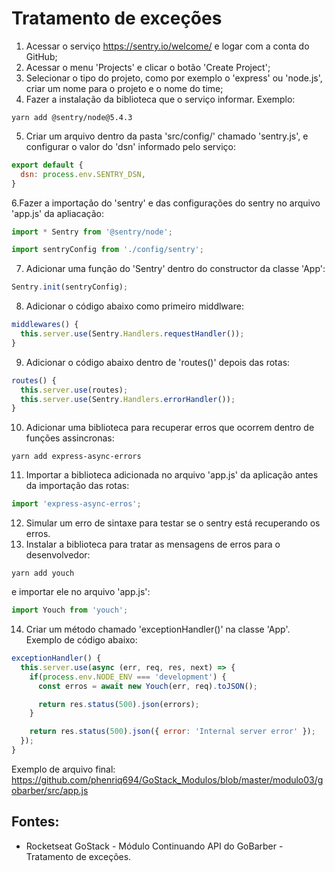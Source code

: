 # Tratamento de exceções 

1. Acessar o serviço https://sentry.io/welcome/ e logar com a conta do GitHub;
2. Acessar o menu 'Projects' e clicar o botão 'Create Project';
3. Selecionar o tipo do projeto, como por exemplo o 'express' ou 'node.js', criar um nome para o projeto e o nome do time;
4. Fazer a instalação da biblioteca que o serviço informar. Exemplo:
```
yarn add @sentry/node@5.4.3
```
5. Criar um arquivo dentro da pasta 'src/config/' chamado 'sentry.js', e configurar o valor do 'dsn' informado pelo serviço:
```javascript
export default {
  dsn: process.env.SENTRY_DSN,
}
``` 
6.Fazer a importação do 'sentry' e das configurações do sentry no arquivo 'app.js' da apliacação:
```javascript
import * Sentry from '@sentry/node';

import sentryConfig from './config/sentry';
```
7. Adicionar uma função do 'Sentry' dentro do constructor da classe 'App':
```javascript
Sentry.init(sentryConfig);
```
8. Adicionar o código abaixo como primeiro middlware:
```javascript
middlewares() {
  this.server.use(Sentry.Handlers.requestHandler());
}
```
9. Adicionar o código abaixo dentro de 'routes()' depois das rotas:
```javascript
routes() {
  this.server.use(routes);
  this.server.use(Sentry.Handlers.errorHandler());
}
```
10. Adicionar uma biblioteca para recuperar erros que ocorrem dentro de funções assincronas:
```
yarn add express-async-errors
```
11. Importar a biblioteca adicionada no arquivo 'app.js' da aplicação antes da importação das rotas:
```javascript
import 'express-async-erros';
```
12. Simular um erro de sintaxe para testar se o sentry está recuperando os erros. 
13. Instalar a biblioteca para tratar as mensagens de erros para o desenvolvedor:
```
yarn add youch
```
e importar ele no arquivo 'app.js':
```javascript
import Youch from 'youch';
```
14. Criar um método chamado 'exceptionHandler()' na classe 'App'. Exemplo de código abaixo:
```javascript
exceptionHandler() {
  this.server.use(async (err, req, res, next) => {
    if(process.env.NODE_ENV === 'development') {
      const erros = await new Youch(err, req).toJSON();

      return res.status(500).json(errors);
    }

    return res.status(500).json({ error: 'Internal server error' });
  });
}
```
Exemplo de arquivo final:
https://github.com/phenriq694/GoStack_Modulos/blob/master/modulo03/gobarber/src/app.js
## Fontes: 
- Rocketseat GoStack - Módulo Continuando API do GoBarber - Tratamento de exceções. 